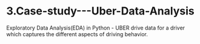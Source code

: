 # 3.Case-study---Uber-Data-Analysis
Exploratory Data Analysis(EDA) in Python - UBER drive data for a driver which captures the different aspects of driving behavior. 
